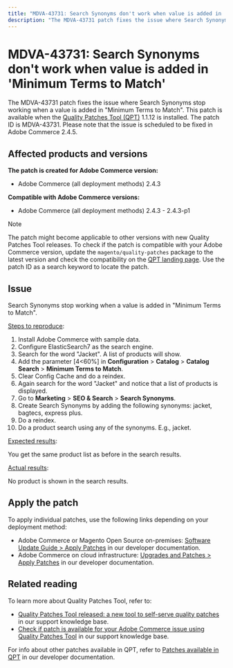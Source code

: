 ```yaml
---
title: "MDVA-43731: Search Synonyms don't work when value is added in 'Minimum Terms to Match'"
description: "The MDVA-43731 patch fixes the issue where Search Synonyms stop working when a value is added in \"Minimum Terms to Match\". This patch is available when the [Quality Patches Tool (QPT)](/help/announcements/adobe-commerce-announcements/magento-quality-patches-released-new-tool-to-self-serve-quality-patches.md) 1.1.12 is installed. The patch ID is MDVA-43731. Please note that the issue is scheduled to be fixed in Adobe Commerce 2.4.5."
---
```


# MDVA-43731: Search Synonyms don't work when value is added in 'Minimum Terms to Match'

The MDVA-43731 patch fixes the issue where Search Synonyms stop working when a value is added in "Minimum Terms to Match". This patch is available when the [Quality Patches Tool (QPT)](/help/announcements/adobe-commerce-announcements/magento-quality-patches-released-new-tool-to-self-serve-quality-patches.md) 1.1.12 is installed. The patch ID is MDVA-43731. Please note that the issue is scheduled to be fixed in Adobe Commerce 2.4.5.

## Affected products and versions

**The patch is created for Adobe Commerce version:**

* Adobe Commerce (all deployment methods) 2.4.3

**Compatible with Adobe Commerce versions:**

* Adobe Commerce (all deployment methods) 2.4.3 - 2.4.3-p1

>[!NOTE]
>
>The patch might become applicable to other versions with new Quality Patches Tool releases. To check if the patch is compatible with your Adobe Commerce version, update the `magento/quality-patches` package to the latest version and check the compatibility on the [QPT landing page](https://devdocs.magento.com/quality-patches/tool.html#patch-grid). Use the patch ID as a search keyword to locate the patch.

## Issue

Search Synonyms stop working when a value is added in "Minimum Terms to Match".

<u>Steps to reproduce</u>:

1. Install Adobe Commerce with sample data.
1. Configure ElasticSearch7 as the search engine.
1. Search for the word "Jacket". A list of products will show.
1. Add the parameter [4<60%] in **Configuration** > **Catalog** > **Catalog Search** > **Minimum Terms to Match**.
1. Clear Config Cache and do a reindex.
1. Again search for the word "Jacket" and notice that a list of products is displayed.
1. Go to **Marketing** > **SEO & Search** > **Search Synonyms**.
1. Create Search Synonyms by adding the following synonyms: jacket, bagtecs, express plus.
1. Do a reindex.
1. Do a product search using any of the synonyms. E.g., jacket.

<u>Expected results</u>:

You get the same product list as before in the search results.

<u>Actual results</u>:

No product is shown in the search results.

## Apply the patch

To apply individual patches, use the following links depending on your deployment method:

* Adobe Commerce or Magento Open Source on-premises: [Software Update Guide > Apply Patches](https://devdocs.magento.com/guides/v2.4/comp-mgr/patching/mqp.html) in our developer documentation.
* Adobe Commerce on cloud infrastructure: [Upgrades and Patches > Apply Patches](https://devdocs.magento.com/cloud/project/project-patch.html) in our developer documentation.

## Related reading

To learn more about Quality Patches Tool, refer to:

* [Quality Patches Tool released: a new tool to self-serve quality patches](/help/announcements/adobe-commerce-announcements/magento-quality-patches-released-new-tool-to-self-serve-quality-patches.md) in our support knowledge base.
* [Check if patch is available for your Adobe Commerce issue using Quality Patches Tool](/help/support-tools/patches-available-in-qpt-tool/check-patch-for-magento-issue-with-magento-quality-patches.md) in our support knowledge base.

For info about other patches available in QPT, refer to [Patches available in QPT](https://devdocs.magento.com/quality-patches/tool.html#patch-grid) in our developer documentation.